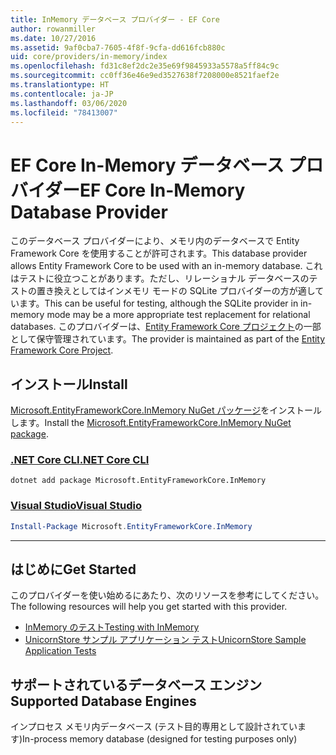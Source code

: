 ```yaml
---
title: InMemory データベース プロバイダー - EF Core
author: rowanmiller
ms.date: 10/27/2016
ms.assetid: 9af0cba7-7605-4f8f-9cfa-dd616fcb880c
uid: core/providers/in-memory/index
ms.openlocfilehash: fd31c8ef2dc2e35e69f9845933a5578a5ff84c9c
ms.sourcegitcommit: cc0ff36e46e9ed3527638f7208000e8521faef2e
ms.translationtype: HT
ms.contentlocale: ja-JP
ms.lasthandoff: 03/06/2020
ms.locfileid: "78413007"
---
```

# <a name="ef-core-in-memory-database-provider"></a><span data-ttu-id="edc95-102">EF Core In-Memory データベース プロバイダー</span><span class="sxs-lookup"><span data-stu-id="edc95-102">EF Core In-Memory Database Provider</span></span>

<span data-ttu-id="edc95-103">このデータベース プロバイダーにより、メモリ内のデータベースで Entity Framework Core を使用することが許可されます。</span><span class="sxs-lookup"><span data-stu-id="edc95-103">This database provider allows Entity Framework Core to be used with an in-memory database.</span></span> <span data-ttu-id="edc95-104">これはテストに役立つことがあります。ただし、リレーショナル データベースのテストの置き換えとしてはインメモリ モードの SQLite プロバイダーの方が適しています。</span><span class="sxs-lookup"><span data-stu-id="edc95-104">This can be useful for testing, although the SQLite provider in in-memory mode may be a more appropriate test replacement for relational databases.</span></span> <span data-ttu-id="edc95-105">このプロバイダーは、[Entity Framework Core プロジェクト](https://github.com/aspnet/EntityFrameworkCore)の一部として保守管理されています。</span><span class="sxs-lookup"><span data-stu-id="edc95-105">The provider is maintained as part of the [Entity Framework Core Project](https://github.com/aspnet/EntityFrameworkCore).</span></span>

## <a name="install"></a><span data-ttu-id="edc95-106">インストール</span><span class="sxs-lookup"><span data-stu-id="edc95-106">Install</span></span>

<span data-ttu-id="edc95-107">[Microsoft.EntityFrameworkCore.InMemory NuGet パッケージ](https://www.nuget.org/packages/Microsoft.EntityFrameworkCore.InMemory/)をインストールします。</span><span class="sxs-lookup"><span data-stu-id="edc95-107">Install the [Microsoft.EntityFrameworkCore.InMemory NuGet package](https://www.nuget.org/packages/Microsoft.EntityFrameworkCore.InMemory/).</span></span>

### <a name="net-core-cli"></a>[<span data-ttu-id="edc95-108">.NET Core CLI</span><span class="sxs-lookup"><span data-stu-id="edc95-108">.NET Core CLI</span></span>](#tab/dotnet-core-cli)

```dotnetcli
dotnet add package Microsoft.EntityFrameworkCore.InMemory
```

### <a name="visual-studio"></a>[<span data-ttu-id="edc95-109">Visual Studio</span><span class="sxs-lookup"><span data-stu-id="edc95-109">Visual Studio</span></span>](#tab/vs)

``` powershell
Install-Package Microsoft.EntityFrameworkCore.InMemory
```

***

## <a name="get-started"></a><span data-ttu-id="edc95-110">はじめに</span><span class="sxs-lookup"><span data-stu-id="edc95-110">Get Started</span></span>

<span data-ttu-id="edc95-111">このプロバイダーを使い始めるにあたり、次のリソースを参考にしてください。</span><span class="sxs-lookup"><span data-stu-id="edc95-111">The following resources will help you get started with this provider.</span></span>

* [<span data-ttu-id="edc95-112">InMemory のテスト</span><span class="sxs-lookup"><span data-stu-id="edc95-112">Testing with InMemory</span></span>](../../miscellaneous/testing/in-memory.md)
* [<span data-ttu-id="edc95-113">UnicornStore サンプル アプリケーション テスト</span><span class="sxs-lookup"><span data-stu-id="edc95-113">UnicornStore Sample Application Tests</span></span>](https://github.com/rowanmiller/UnicornStore/blob/master/UnicornStore/src/UnicornStore.Tests/Controllers/ShippingControllerTests.cs)

## <a name="supported-database-engines"></a><span data-ttu-id="edc95-114">サポートされているデータベース エンジン</span><span class="sxs-lookup"><span data-stu-id="edc95-114">Supported Database Engines</span></span>

<span data-ttu-id="edc95-115">インプロセス メモリ内データベース (テスト目的専用として設計されています)</span><span class="sxs-lookup"><span data-stu-id="edc95-115">In-process memory database (designed for testing purposes only)</span></span>
